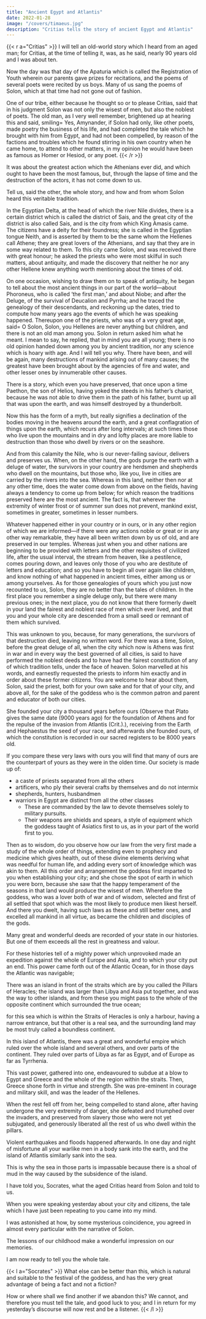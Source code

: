 ```yaml
---
title: "Ancient Egypt and Atlantis"
date: 2022-01-28
image: "/covers/timaeus.jpg"
description: "Critias tells the story of ancient Egypt and Atlantis"
---
```



{{< r a="Critias" >}}
I will tell an old-world story which I heard from an aged man; for Critias, at the time of telling it, was, as he said, nearly 90 years old and I was about ten. 

Now the day was that day of the Apaturia which is called the Registration of Youth wherein our parents gave prizes for recitations, and the poems of several poets were recited by us boys. Many of us sang the poems of Solon, which at that time had not gone out of fashion. 

One of our tribe, either because he thought so or to please Critias, said that in his judgment Solon was not only the wisest of men, but also the noblest of poets. The old man, as I very well remember, brightened up at hearing this and said, smiling= Yes, Amynander, if Solon had only, like other poets, made poetry the business of his life, and had completed the tale which he brought with him from Egypt, and had not been compelled, by reason of the factions and troubles which he found stirring in his own country when he came home, to attend to other matters, in my opinion he would have been as famous as Homer or Hesiod, or any poet.
{{< /r >}}



It was about the greatest action which the Athenians ever did, and which ought to have been the most famous, but, through the lapse of time and the destruction of the actors, it has not come down to us.

Tell us, said the other, the whole story, and how and from whom Solon heard this veritable tradition.

In the Egyptian Delta, at the head of which the river Nile divides, there is a certain district which is called the district of Sais, and the great city of the district is also called Sais, and is the city from which King Amasis came. The citizens have a deity for their foundress; she is called in the Egyptian tongue Neith, and is asserted by them to be the same whom the Hellenes call Athene; they are great lovers of the Athenians, and say that they are in some way related to them. To this city came Solon, and was received there with great honour; he asked the priests who were most skilful in such matters, about antiquity, and made the discovery that neither he nor any other Hellene knew anything worth mentioning about the times of old. 

On one occasion, wishing to draw them on to speak of antiquity, he began to tell about the most ancient things in our part of the world—about Phoroneus, who is called ‘the first man,’ and about Niobe; and after the Deluge, of the survival of Deucalion and Pyrrha; and he traced the genealogy of their descendants, and reckoning up the dates, tried to compute how many years ago the events of which he was speaking happened. Thereupon one of the priests, who was of a very great age, said= O Solon, Solon, you Hellenes are never anything but children, and there is not an old man among you. Solon in return asked him what he meant. I mean to say, he replied, that in mind you are all young; there is no old opinion handed down among you by ancient tradition, nor any science which is hoary with age. And I will tell you why. There have been, and will be again, many destructions of mankind arising out of many causes; the greatest have been brought about by the agencies of fire and water, and other lesser ones by innumerable other causes. 


There is a story, which even you have preserved, that once upon a time Paethon, the son of Helios, having yoked the steeds in his father’s chariot, because he was not able to drive them in the path of his father, burnt up all that was upon the earth, and was himself destroyed by a thunderbolt. 

Now this has the form of a myth, but really signifies a declination of the bodies moving in the heavens around the earth, and a great conflagration of things upon the earth, which recurs after long intervals; at such times those who live upon the mountains and in dry and lofty places are more liable to destruction than those who dwell by rivers or on the seashore.

And from this calamity the Nile, who is our never-failing saviour, delivers and preserves us. When, on the other hand, the gods purge the earth with a deluge of water, the survivors in your country are herdsmen and shepherds who dwell on the mountains, but those who, like you, live in cities are carried by the rivers into the sea. Whereas in this land, neither then nor at any other time, does the water come down from above on the fields, having always a tendency to come up from below; for which reason the traditions preserved here are the most ancient. The fact is, that wherever the extremity of winter frost or of summer sun does not prevent, mankind exist, sometimes in greater, sometimes in lesser numbers.

Whatever happened either in your country or in ours, or in any other region of which we are informed—if there were any actions noble or great or in any other way remarkable, they have all been written down by us of old, and are preserved in our temples. Whereas just when you and other nations are beginning to be provided with letters and the other requisites of civilized life, after the usual interval, the stream from heaven, like a pestilence, comes pouring down, and leaves only those of you who are destitute of letters and education; and so you have to begin all over again like children, and know nothing of what happened in ancient times, either among us or among yourselves. As for those genealogies of yours which you just now recounted to us, Solon, they are no better than the tales of children. In the first place you remember a single deluge only, but there were many previous ones; in the next place, you do not know that there formerly dwelt in your land the fairest and noblest race of men which ever lived, and that you and your whole city are descended from a small seed or remnant of them which survived. 

This was unknown to you, because, for many generations, the survivors of that destruction died, leaving no written word. For there was a time, Solon, before the great deluge of all, when the city which now is Athens was first in war and in every way the best governed of all cities, is said to have performed the noblest deeds and to have had the fairest constitution of any of which tradition tells, under the face of heaven. Solon marvelled at his words, and earnestly requested the priests to inform him exactly and in order about these former citizens. You are welcome to hear about them, Solon, said the priest, both for your own sake and for that of your city, and above all, for the sake of the goddess who is the common patron and parent and educator of both our cities. 

She founded your city a thousand years before ours (Observe that Plato gives the same date (9000 years ago) for the foundation of Athens and for the repulse of the invasion from Atlantis (Crit.).), receiving from the Earth and Hephaestus the seed of your race, and afterwards she founded ours, of which the constitution is recorded in our sacred registers to be 8000 years old. 

<!-- As touching your citizens of 9000 years ago, I will briefly inform you of their laws and of their most famous action; the exact particulars of the whole we will hereafter go through at our leisure in the sacred registers themselves.  -->

If you compare these very laws with ours you will find that many of ours are the counterpart of yours as they were in the olden time. Our society is made up of:
- a caste of priests separated from all the others
- artificers, who ply their several crafts by themselves and do not intermix
- shepherds, hunters, husbandmen
- warriors in Egypt are distinct from all the other classes
  - These are commanded by the law to devote themselves solely to military pursuits.
  - Their weapons are shields and spears, a style of equipment which the goddess taught of Asiatics first to us, as in your part of the world first to you. 

Then as to wisdom, do you observe how our law from the very first made a study of the whole order of things, extending even to prophecy and medicine which gives health, out of these divine elements deriving what was needful for human life, and adding every sort of knowledge which was akin to them. All this order and arrangement the goddess first imparted to you when establishing your city; and she chose the spot of earth in which you were born, because she saw that the happy temperament of the seasons in that land would produce the wisest of men. Wherefore the goddess, who was a lover both of war and of wisdom, selected and first of all settled that spot which was the most likely to produce men likest herself. And there you dwelt, having such laws as these and still better ones, and excelled all mankind in all virtue, as became the children and disciples of the gods.

Many great and wonderful deeds are recorded of your state in our histories. But one of them exceeds all the rest in greatness and valour. 

For these histories tell of a mighty power which unprovoked made an expedition against the whole of Europe and Asia, and to which your city put an end. This power came forth out of the Atlantic Ocean, for in those days the Atlantic was navigable; 

There was an island in front of the straits which are by you called the Pillars of Heracles; the island was larger than Libya and Asia put together, and was the way to other islands, and from these you might pass to the whole of the opposite continent which surrounded the true ocean; 

for this sea which is within the Straits of Heracles is only a harbour, having a narrow entrance, but that other is a real sea, and the surrounding land may be most truly called a boundless continent. 

In this island of Atlantis, there was a great and wonderful empire which ruled over the whole island and several others, and over parts of the continent. They ruled over parts of Libya <!-- within the columns of Heracles --> as far as Egypt, and of Europe as far as Tyrrhenia. 

This vast power, gathered into one, endeavoured to subdue at a blow to Egypt and Greece and the whole of the region within the straits. Then, Greece shone forth in virtue and strength. She was pre-eminent in courage and military skill, and was the leader of the Hellenes. 

When the rest fell off from her, being compelled to stand alone, after having undergone the very extremity of danger, she defeated and triumphed over the invaders, and preserved from slavery those who were not yet subjugated, and generously liberated all the rest of us who dwell within the pillars. 

Violent earthquakes and floods happened afterwards. In one day and night of misfortune all your warlike men in a body sank into the earth, and the island of Atlantis similarly sank into the sea. 

This is why the sea in those parts is impassable because there is a shoal of mud in the way caused by the subsidence of the island.



I have told you, Socrates, what the aged Critias heard from Solon and told to us.

When you were speaking yesterday about your city and citizens, the tale which I have just been repeating to you came into my mind. 

I was astonished at how, by some mysterious coincidence, you agreed in almost every particular with the narrative of Solon. 

<!-- But I did not like to speak at the moment. For a long time had elapsed, and I had forgotten too much; I thought that I must first of all run over the narrative in my own mind, and then I would speak. And so I readily assented to your request yesterday, considering that in all such cases the chief difficulty is to find a tale suitable to our purpose, and that with such a tale we should be fairly well provided. -->

<!-- And therefore, as Hermocrates has told you, on my way home yesterday I at once communicated the tale to my companions as I remembered it; and after I left them, during the night by thinking I recovered nearly the whole of it. Truly, as is often said,  -->

The lessons of our childhood make a wonderful impression on our memories. <!-- I am not sure that I could remember all the discourse of yesterday, but I should be much surprised if I forgot any of these things which I have heard very long ago. -->

<!-- I listened at the time with childlike interest to the old man’s narrative; he was very ready to teach me, and I asked him again and again to repeat his words, so that like an indelible picture they were branded into my mind. 

As soon as the day broke, I rehearsed them as he spoke them to my companions, that they, as well as myself, might have something to say. And now, Socrates, to make an end of my preface,  -->

I am now ready to tell you the whole tale<!-- . I will give you not only the general heads, but the particulars, as they were told to me -->.

<!-- The city and citizens, which you yesterday described to us in fiction, we will now transfer to the world of reality. It shall be the ancient city of Athens, and we will suppose that the citizens whom you imagined, were our veritable ancestors, of whom the priest spoke. 

They will perfectly harmonize, and there will be no inconsistency in saying that the citizens of your republic are these ancient Athenians. Let us divide the subject among us, and all endeavour according to our ability gracefully to execute the task which you have imposed upon us. Consider then, Socrates, if this narrative is suited to the purpose, or whether we should seek for some other instead. -->


{{< l a="Socrates" >}}
What else can be better than this, which is natural and suitable to the festival of the goddess, and has the very great advantage of being a fact and not a fiction? 

How or where shall we find another if we abandon this? We cannot, and therefore you must tell the tale, and good luck to you; and I in return for my yesterday’s discourse will now rest and be a listener.
{{< /l >}}